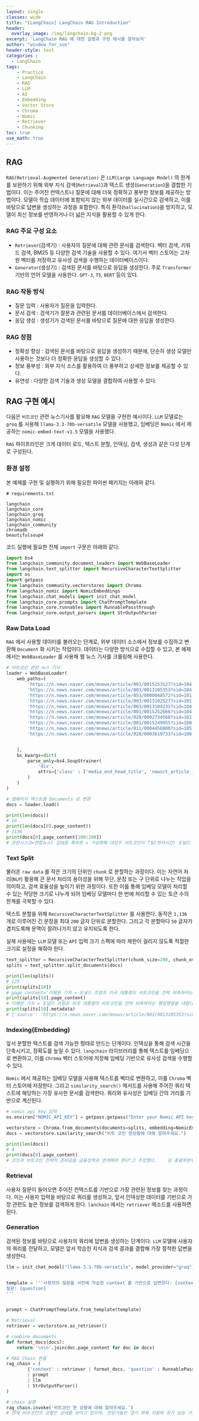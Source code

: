 ```yaml
--- 
layout: single
classes: wide
title: "[LangChain] LangChain RAG Introduction"
header:
  overlay_image: /img/langchain-bg-2.png
excerpt: 'LangChain RAG 에 대한 설명과 구현 예시를 알아보자'
author: "window_for_sun"
header-style: text
categories :
  - LangChain
tags:
    - Practice
    - LangChain
    - RAG
    - LLM
    - AI
    - Embedding
    - Vector Store
    - Chroma
    - Nomic
    - Retriever
    - Chunking
toc: true
use_math: true
---  
```


## RAG
`RAG(Retrieval-Augmented Generation)` 은 `LLM(Large Language Model)` 의 한계를 보완하기 위해 외부 지식 검색(`Retrieval`)과 
텍스트 생성(`Generation`)을 결합한 기법이다. 
이는 주어진 컨텍스트나 질문에 대해 더욱 정확하고 풍부한 정보를 제공하는 방법이다. 
모델이 학습 데이터에 포함되지 않는 외부 데이터를 실시간으로 검색하고, 
이를 바탕으로 답변을 생성하는 과정을 포함한다. 
특히 환각(`hallucination`)을 방지하고, 모델이 최신 정보를 반영하거나 더 넓은 지식을 활용할 수 있게 한다.  

### RAG 주요 구성 요소
- `Retriever`(검색기) : 사용자의 질문에 대해 관련 문서를 검색한다. 벡터 검색, 키워드 검색, BM25 등 다양한 검색 기술을 사용할 수 있다. 여기서 벡터 스토어는 고차원 벡터를 저장하고 유사성 검색을 수행하는 데이터베이스이다. 
- `Generator`(생성기) : 검색된 문서를 바탕으로 응답을 생성한다. 주로 `Transformer` 기반의 언어 모델을 사용한다. `GPT-3`, `T5`, `BERT` 등이 있다.

### RAG 작동 방식
- 질문 입력 : 사용자가 질문을 입력한다. 
- 문서 검색 : 검색기가 잘문과 관련된 문서를 데이터베이스에서 검색한다. 
- 응답 생성 : 생성기가 검색된 문서를 바탕으로 질문에 대한 응답을 생성한다. 

### RAG 장점
- 정확성 향상 : 검색된 문서를 바탕으로 응답을 생성하기 때문에, 단순히 생성 모델만 사용하는 것보다 더 정확한 응답을 생성할 수 있다. 
- 정보 풍부성 : 외부 지식 소스를 활용하여 더 풍부하고 상세한 정보를 제공할 수 있다. 
- 유연성 : 다양한 검색 기술과 생성 모델을 결합하여 사용할 수 있다. 


## RAG 구현 예시
다음은 `비트코인` 관련 뉴스기사를 활요해 `RAG` 모델을 구현한 예시이다. 
`LLM` 모델로는 `groq` 를 사용해 `llama-3.3-70b-versatile` 모델을 사용했고, 
임베딩은 `Nomic` 에서 제공하는 `nomic-embed-text-v1.5` 모델을 사용했다. 

`RAG` 파이프라인은 크게 데이터 로드, 텍스트 분할, 인덱싱, 검색, 생성과 같은 다섯 단계로 구성된다. 

### 환경 설정
본 예제를 구현 및 실행하기 위해 필요한 파이썬 패키지는 아래와 같다.  

```text
# requirements.txt

langchain
langchain_core
langchain_groq
langchain_nomic
langchain_community
chromadb
beautifulsoup4

```  

코드 실행에 필요한 전체 `import` 구문은 아래와 같다. 

```python
import bs4
from langchain_community.document_loaders import WebBaseLoader
from langchain.text_splitter import RecursiveCharacterTextSplitter
import os
import getpass
from langchain_community.vectorstores import Chroma
from langchain_nomic import NomicEmbeddings
from langchain.chat_models import init_chat_model
from langchain_core.prompts import ChatPromptTemplate
from langchain_core.runnables import RunnablePassthrough
from langchain_core.output_parsers import StrOutputParser
```


### Raw Data Load
`RAG` 에서 사용할 데이터를 불러오는 단계로, 
외부 데이터 소스에서 정보를 수집하고 변환해 `Document` 화 시키는 작업이다. 
데이터는 다양한 방식으로 수집할 수 있고, 본 예제에서는 `WebBaseLoader` 를 사용해 웹 뉴스 기사를 크롤링해 사용한다. 


```python
# 비트코인 관련 뉴스 기사
loader = WebBaseLoader(
    web_paths=(
        'https://n.news.naver.com/mnews/article/001/0015253127?sid=104',
        'https://n.news.naver.com/mnews/article/003/0013105353?sid=104',
        'https://n.news.naver.com/mnews/article/053/0000048572?sid=101',
        'https://n.news.naver.com/mnews/article/003/0013102527?sid=101',
        'https://n.news.naver.com/mnews/article/003/0013104231?sid=104',
        'https://n.news.naver.com/mnews/article/001/0015252666?sid=104',
        'https://n.news.naver.com/mnews/article/028/0002734568?sid=101',
        'https://n.news.naver.com/mnews/article/001/0015249955?sid=100',
        'https://n.news.naver.com/mnews/article/011/0004458800?sid=105',
        'https://n.news.naver.com/mnews/article/020/0003619733?sid=100'


    ),
    bs_kwargs=dict(
        parse_only=bs4.SoupStrainer(
            'div',
            attrs={'class' : ['media_end_head_title', 'newsct_article _article_body']}
        )
    )
)

# 웹페이지 텍스트를 Documents 로 변환
docs = loader.load()

print(len(docs))
# 10
print(len(docs[0].page_content))
# 1136
print(docs[0].page_content[100:200])
# 프란시스코=연합뉴스) 김태종 특파원 = 가상화폐 대장주 비트코인이 7일(현지시간) 도널드 트럼프 미국 대통령이 주재한 첫 '디지털 자산 서밋'에도 하락세를 벗어나지 못하고 있다.
```  

### Text Split
불러온 `raw data` 를 작은 크기의 단위인 `chunk` 로 분할하는 과정이다. 
이는 자연어 처리(`NLP`) 활용해 큰 문서 처리의 용이성을 위해 무단, 문장 또는 구 단위로 나누는 작업을 의미하고, 검색 효율성을 높이기 위한 과정이다. 
또한 이를 통해 임베딩 모델이 처리할 수 있는 적당한 크기로 나누게 되어 임베딩 모델마다 한 번에 처리할 수 있는 토큰 수의 한계를 극복할 수 있다. 

텍스트 분할을 위해 `RecursiveCharacterTextSplitter` 를 사용한다. 
동작은 `1,136` 개로 이루어진 긴 문장을 최대 `200` 글자 단위로 분할한다. 
그리고 각 분할마다 `50` 글자가 겹치도록해 문맥이 잘려나가지 않고 유지되도록 한다.  

실제 사용에는 `LLM` 모델 또는 `API` 입력 크기 스펙에 따라 제한이 걸리지 않도록 적절한 크기로 설정을 해줘야 한다.  

```python
text_splitter = RecursiveCharacterTextSplitter(chunk_size=200, chunk_overlap=50)
splits = text_splitter.split_documents(docs)

print(len(splits))
# 125
print(splits[10])
# page_content='이혜원 기자 = 도널드 트럼프 미국 대통령이 비트코인을 전략 비축하라는 행정명령을 내렸다.트럼프 대통령의 암호화폐 차르인 데이비드 색스는 6일(현지 시간) 소셜미디어 엑스(X, 옛 트위터)를 통해 "트럼프 대통령이 비트코인 전략 비축을 수립하라는 행정명령에 서명했다"고 밝혔다.색스는 "이번 비축은 민형사상 절차로 몰수된 연방 정부 보유 비트코인으로 구성될' metadata={'source': 'https://n.news.naver.com/mnews/article/003/0013105353?sid=104'}
print(splits[10].page_content)
# 이혜원 기자 = 도널드 트럼프 미국 대통령이 비트코인을 전략 비축하라는 행정명령을 내렸다.트럼프 대통령의 암호화폐 차르인 데이비드 색스는 6일(현지 시간) 소셜미디어 엑스(X, 옛 트위터)를 통해 "트럼프 대통령이 비트코인 전략 비축을 수립하라는 행정명령에 서명했다"고 밝혔다.색스는 "이번 비축은 민형사상 절차로 몰수된 연방 정부 보유 비트코인으로 구성될
print(splits[10].metadata)
# {'source': 'https://n.news.naver.com/mnews/article/003/0013105353?sid=104'}
```  

### Indexing(Embedding)
앞서 분할한 텍스트를 검색 가능한 헝태로 만드는 단계이다. 
인덱싱을 통해 검색 시간을 단축시키고, 정확도를 높일 수 있다. 
`langchain` 라이브러리를 통해 텍스트를 임베딩으로 변환하고, 
이를 `Chroma` 벡터 스토어에 저장해 임베딩 기반으로 유사성 검색을 수행할 수 있다.  

`Nomic` 에서 제공하는 임베딩 모델을 사용해 텍스트를 벡터로 변환하고, 이를 `Chroma` 벡터 스토어에 저장한다. 
그리고 `similarity_search()` 메서드를 사용해 주어진 쿼리 텍스트에 해당하는 가장 유사한 문서를 검색한다. 
쿼리와 유사성은 임베딩 간의 거리를 기반으로 계산된다.  

```python
# nomic api key 입력
os.environ["NOMIC_API_KEY"] = getpass.getpass("Enter your Nomic API key: ")

vectorstore = Chroma.from_documents(documents=splits, embedding=NomicEmbeddings(model="nomic-embed-text-v1.5"))
docs = vectorstore.similarity_search("비트 코인 현상황에 대해 알려주세요.")

print(len(docs))
# 4
print(docs[0].page_content)
# 코인과 비트코인 전략적 준비금을 금융정책과 연계해야 한다"고 주장했다.    김 총괄부본부장은 "트럼프 정부의 정책에 맞춰 외환보유고에 비트코인 편입 여부에 대한 논의를 시작해야 한다"며 "STO(토큰증권), 스테이블 코인 활성화를 통해 '디지털 금융 허브' 한국을 준비해야 할 것"이라고 말했다.    국회 정무위원회 소속 민병덕 의원도 이날 오후
```  

### Retrieval
사용자 질문이 들어오면 주어진 컨텍스트를 기반으로 가장 관련된 정보를 찾는 과정이다. 
이는 사용자 입력을 바탕으로 쿼리를 생성하고, 앞서 인덱싱한 데이터를 기반으로 가장 관련도 높은 정보를 검색하게 된다. 
`lanchain` 에서는 `retriever` 메소드를 사용하면 된다.  


### Generation
검색된 정보를 바탕으로 사용자의 쿼리에 답변을 생성하는 단계이다. 
`LLM` 모델에 사용자의 쿼리를 전달하고, 
모델은 앞서 학습한 지식과 검색 결과를 결합해 가장 절적한 답변을 생성한다.  

```python
llm = init_chat_model("llama-3.3-70b-versatile", model_provider="groq")


template = '''사용자의 질문을 사전에 학습한 context 를 기반으로 답변한다: {context}
질문: {question}
'''


prompt = ChatPromptTemplate.from_template(template)

# Retrieval
retriever = vectorstore.as_retriever()

# combine documents
def format_docs(docs):
    return '\n\n'.join(doc.page_content for doc in docs)

# RAG Chain 연결
rag_chain = (
        {'context' : retriever | format_docs, 'question' : RunnablePassthrough()}
        | prompt
        | llm
        | StrOutputParser()
)

# chain 실행
rag_chain.invoke('비트코인 현 상황에 대해 알려주세요.')
# 현재 비트코인의 상황은 강세를 보이고 있으며, 전문가들은 경기 회복 지표와 장기 상승 가능성에 주목하고 있습니다. 또한, 일부 전문가들은 비트코인의 강세가 시작 단계에 불과하다고 주장하고 있습니다. 그러나 양자컴퓨터의 등장으로 인해 암호화폐의 안전성에 대한 우려가 있기도 합니다. 하지만 양자컴퓨터가 실제로 비트코인에 영향을 미치기 위해서는 수백만 큐비트의 양자컴퓨터가 동원되어야 하므로, 현재로서는 가능성이 낮아 보입니다.
```  
